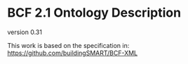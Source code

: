 # BCF 2.1  Ontology Description

version 0.31

This work is based on the specification in: https://github.com/buildingSMART/BCF-XML


